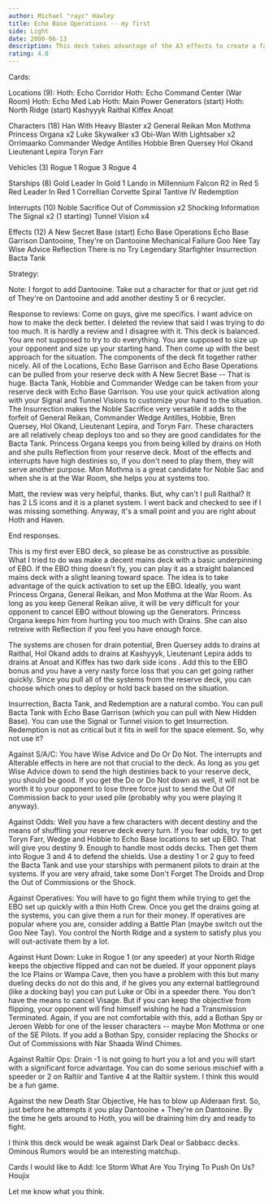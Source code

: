 ```yaml
---
author: Michael "rayc" Hawley
title: Echo Base Operations -- my first
side: Light
date: 2000-06-13
description: This deck takes advantage of the A3 effects to create a fast, balanced EBO.
rating: 4.0
---
```

Cards: 

Locations (9):
Hoth: Echo Corridor
Hoth: Echo Command Center (War Room)
Hoth: Echo Med Lab
Hoth: Main Power Generators (start)
Hoth: North Ridge (start)
Kashyyyk
Raithal
Kiffex
Anoat

Characters (18)
Han With Heavy Blaster x2
General Reikan
Mon Mothma
Princess Organa x2
Luke Skywalker x3
Obi-Wan With Lightsaber x2
Orrimaarko
Commander Wedge Antilles
Hobbie
Bren Quersey
Hol Okand
Lieutenant Lepira
Toryn Farr

Vehicles (3)
Rogue 1
Rogue 3
Rogue 4

Starships (8)
Gold Leader In Gold 1
Lando in Millennium Falcon
R2 in Red 5
Red Leader In Red 1
Correllian Corvette
Spiral
Tantive IV
Redemption

Interrupts (10)
Noble Sacrifice
Out of Commission x2
Shocking Information
The Signal x2 (1 starting)
Tunnel Vision x4

Effects (12)
A New Secret Base (start)
Echo Base Operations
Echo Base Garrison
Dantooine, They're on Dantooine
Mechanical Failure
Goo Nee Tay
Wise Advice
Reflection
There is no Try
Legendary Starfighter
Insurrection
Bacta Tank



Strategy: 

Note: I forgot to add Dantooine. Take out a character for that or just get rid of They're on Dantooine and add another destiny 5 or 6 recycler.

Response to reviews:
Come on guys, give me specifics. I want advice on how to make the deck better. I deleted the review that said I was trying to do too much. It is hardly a review and I disagree with it. This deck is balanced. You are not supposed to try to do everything. You are supposed to size up your opponent and size up your starting hand. Then come up with the best approach for the situation.	The components of the deck fit together rather nicely. All of the Locations, Echo Base Garrison and Echo Base Operations can be pulled from your reserve deck with A New Secret Base -- That is huge.  Bacta Tank, Hobbie and Commander Wedge can be taken from your reserve deck with Echo Base Garrison. You use your quick activation along with your Signal and Tunnel Visions to customize your hand to the situation.  The Insurrection makes the Noble Sacrifice very versatile it adds to the forfeit of General Reikan, Commander Wedge Antilles, Hobbie, Bren Quersey, Hol Okand, Lieutenant Lepira, and Toryn Farr. These characters are all relatively cheap deploys too and so they are good candidates for the Bacta Tank. Princess Organa keeps you from being killed by drains on Hoth and she pulls Reflection from your reserve deck.  Most of the effects and interrupts have high destinies so, if you don't need to play them, they will serve another purpose.  Mon Mothma is a great candidate for Noble Sac and  when she is at the War Room, she helps you at systems too.

Matt, the review was very helpful, thanks. But, why can't I pull Raithal? It has 2 LS icons and it is a planet system. I went back and checked to see if I was missing something. Anyway, it's a small point and you are right about Hoth and Haven.

End responses.

This is my first ever EBO deck, so please be as constructive as possible. What I tried to do was make a decent mains deck with a basic underpinning of EBO. If the EBO thing doesn't fly, you can play it as a straight balanced mains deck with a slight leaning toward space. The idea is to take advantage of the quick activation to set up the EBO. Ideally, you want Princess Organa, General Reikan, and Mon Mothma at the War Room. As long as you keep General Reikan alive, it will be very difficult for your opponent to cancel EBO without blowing up the Generators. Princess Organa keeps him from hurting you too much with Drains. She can also retreive with Reflection if you feel you have enough force.

The systems are chosen for drain potential,  Bren Quersey adds to drains at Raithal, Hol Okand adds to drains at Kashyyyk, Lieutenant Lepira adds to drains at Anoat and Kiffex has two dark side icons . Add this to the EBO bonus and you have a very nasty force loss that you can get going rather quickly. Since you pull all of the systems from the reserve deck, you can choose which ones to deploy or hold back based on the situation.

Insurrection, Bacta Tank, and Redemption are a natural combo. You can pull Bacta Tank with Echo Base Garrison (which you can pull with New Hidden Base). You can use the Signal or Tunnel vision to get Insurrection. Redemption is not as critical but it fits in well for the space element. So, why not use it?

Against S/A/C: You have Wise Advice and Do Or Do Not. The interrupts and Alterable effects in here are not that crucial to the deck. As long as you get Wise Advice down to send the high destinies back to your reserve deck, you should be good. If you get the Do or Do Not down as well, it will not be worth it to your opponent to lose three force just to send the Out Of Commission back to your used pile (probably why you were playing it anyway).

Against Odds: Well you have a few characters with decent destiny and the means of shuffling your reserve deck every turn. If you fear odds, try to get Toryn Farr, Wedge and Hobbie to Echo Base locations to set up EBO. That will give you destiny 9. Enough to handle most odds decks. Then get them into Rogue 3 and 4 to defend the shields. Use a destiny 1 or 2 guy to feed the Bacta Tank and use your starships with permanent pilots to drain at the systems. If you are very afraid, take some Don't Forget The Droids and Drop the Out of Commissions or the Shock.

Against Operatives: You will have to go fight them while trying to get the EBO set up quickly with a thin Hoth Crew. Once you get the drains going at the systems, you can give them a run for their money. If operatives are popular where you are, consider adding a Battle Plan (maybe switch out the Goo Nee Tay). You control the North Ridge and a system to satisfy plus you will out-activate them by a lot.

Against Hunt Down: Luke in Rogue 1 (or any speeder) at your North Ridge keeps the objective flipped and can not be dueled. If your opponent plays the Ice Plains or Wampa Cave, then you have a problem with this but many dueling decks do not do this and, if he gives you any external battleground (like a docking bay) you can put Luke or Obi in a speeder there. You don't have the means to cancel Visage. But if you can keep the objective from flipping, your opponent will find himself wishing he had a Transmission Terminated.	Again, if you are not comfortable with this, add a Bothan Spy or Jeroen Webb for one of the lesser characters -- maybe Mon Mothma or one of the SE Pilots. If you add a Bothan Spy, consider replacing the Shocks or Out of Commissions with Nar Shaada Wind Chimes.

Against Raltiir Ops: Drain -1 is not going to hurt you a lot and you will start with a significant force advantage. You can do some serious mischief with a speeder or 2 on Raltiir and Tantive 4 at the Raltiir system. I think this would be a fun game.

Against the new Death Star Objective, He has to blow up Alderaan first. So, just before he attempts it you play Dantooine + They're on Dantooine. By the time he gets around to Hoth, you will be draining him dry and ready to fight.

I think this deck would be weak against Dark Deal or Sabbacc decks. Ominous Rumors would be an interesting matchup.

Cards I would like to Add:
Ice Storm
What Are You Trying To Push On Us?
Houjix

Let me know what you think.




